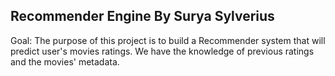 Recommender Engine
By Surya Sylverius
------------------

Goal:
The purpose of this project is to build a Recommender system that will predict user's movies ratings.
We have the knowledge of previous ratings and the movies' metadata.